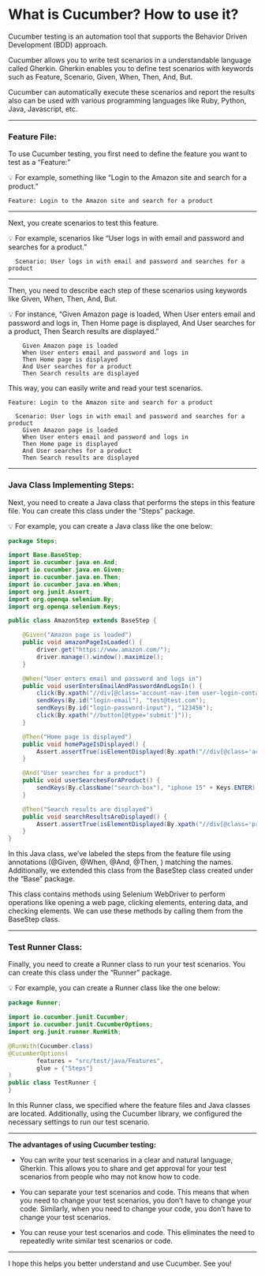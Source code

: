 # What is Cucumber? How to use it?

Cucumber testing is an automation tool that supports the Behavior Driven Development (BDD) approach.

Cucumber allows you to write test scenarios in a understandable language called Gherkin. Gherkin enables you to define test scenarios with keywords such as Feature, Scenario, Given, When, Then, And, But.

Cucumber can automatically execute these scenarios and report the results also can be used with various programming languages like Ruby, Python, Java, Javascript, etc.

---

### Feature File:

To use Cucumber testing, you first need to define the feature you want to test as a “Feature:”

<aside>
💡 For example, something like “Login to the Amazon site and search for a product.”

</aside>


```Gherkin
Feature: Login to the Amazon site and search for a product
```





---

Next, you create scenarios to test this feature.

<aside>
💡 For example, scenarios like “User logs in with email and password and searches for a product.”

</aside>

```Gherkin
  Scenario: User logs in with email and password and searches for a product
```
---

Then, you need to describe each step of these scenarios using keywords like Given, When, Then, And, But.

<aside>
💡 For instance, “Given Amazon page is loaded, When User enters email and password and logs in, Then Home page is displayed, And User searches for a product, Then Search results are displayed.”

</aside>

```Gherkin
    Given Amazon page is loaded
    When User enters email and password and logs in
    Then Home page is displayed
    And User searches for a product
    Then Search results are displayed
```

This way, you can easily write and read your test scenarios.

```Gherkin
Feature: Login to the Amazon site and search for a product

  Scenario: User logs in with email and password and searches for a product
    Given Amazon page is loaded
    When User enters email and password and logs in
    Then Home page is displayed
    And User searches for a product
    Then Search results are displayed
```

---

### Java Class Implementing Steps:

Next, you need to create a Java class that performs the steps in this feature file. You can create this class under the “Steps” package.

<aside>
💡 For example, you can create a Java class like the one below:

</aside>

```Java
package Steps;

import Base.BaseStep;
import io.cucumber.java.en.And;
import io.cucumber.java.en.Given;
import io.cucumber.java.en.Then;
import io.cucumber.java.en.When;
import org.junit.Assert;
import org.openqa.selenium.By;
import org.openqa.selenium.Keys;

public class AmazonStep extends BaseStep {

    @Given("Amazon page is loaded")
    public void amazonPageIsLoaded() {
        driver.get("https://www.amazon.com/");
        driver.manage().window().maximize();
    }

    @When("User enters email and password and logs in")
    public void userEntersEmailAndPasswordAndLogsIn() {
        click(By.xpath("//div[@class='account-nav-item user-login-container']"));
        sendKeys(By.id("login-email"), "test@test.com");
        sendKeys(By.id("login-password-input"), "123456");
        click(By.xpath("//button[@type='submit']"));
    }

    @Then("Home page is displayed")
    public void homePageIsDisplayed() {
        Assert.assertTrue(isElementDisplayed(By.xpath("//div[@class='account-nav-item user-login-container']")));
    }

    @And("User searches for a product")
    public void userSearchesForAProduct() {
        sendKeys(By.className("search-box"), "iphone 15" + Keys.ENTER);
    }

    @Then("Search results are displayed")
    public void searchResultsAreDisplayed() {
        Assert.assertTrue(isElementDisplayed(By.xpath("//div[@class='prdct-cntnr-wrppr']")));
    }
}

```




In this Java class, we’ve labeled the steps from the feature file using annotations (@Given, @When, @And, @Then, ) matching the names. Additionally, we extended this class from the BaseStep class created under the “Base” package. 

This class contains methods using Selenium WebDriver to perform operations like opening a web page, clicking elements, entering data, and checking elements. We can use these methods by calling them from the BaseStep class.

---

### Test Runner Class:

Finally, you need to create a Runner class to run your test scenarios. You can create this class under the “Runner” package.

<aside>
💡 For example, you can create a Runner class like the one below:

</aside>

```java
package Runner;

import io.cucumber.junit.Cucumber;
import io.cucumber.junit.CucumberOptions;
import org.junit.runner.RunWith;

@RunWith(Cucumber.class)
@CucumberOptions(
        features = "src/test/java/Features",
        glue = {"Steps"}
)
public class TestRunner {
}

```

In this Runner class, we specified where the feature files and Java classes are located. Additionally, using the Cucumber library, we configured the necessary settings to run our test scenario.

---

**The advantages of using Cucumber testing:**

- You can write your test scenarios in a clear and natural language, Gherkin. This allows you to share and get approval for your test scenarios from people who may not know how to code.

- You can separate your test scenarios and code. This means that when you need to change your test scenarios, you don’t have to change your code. Similarly, when you need to change your code, you don’t have to change your test scenarios.

- You can reuse your test scenarios and code. This eliminates the need to repeatedly write similar test scenarios or code.

---

I hope this helps you better understand and use Cucumber. See you!
